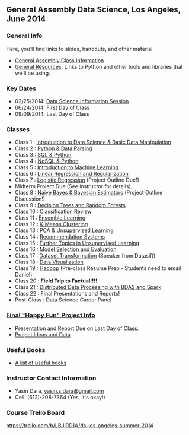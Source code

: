 General Assembly Data Science, Los Angeles, June 2014
------------------------------------------------------

### General Info
Here, you'll find links to slides, handouts, and other material.
- [General Assembly Class Information](https://generalassemb.ly/education/data-science/los-angeles)
- [General Resources](https://github.com/ga-students/DS-LA-03/wiki/Lesson-00-General-Resources): Links to Python and other tools and libraries that we'll be using.

### Key Dates
- 02/25/2014: [Data Science Information Session](https://generalassemb.ly/education/data-science/los-angeles)
- 06/24/2014: First Day of Class
- 09/09/2014: Last Day of Class

### Classes
- Class 1 : [Introduction to Data Science & Basic Data Manipulation](https://github.com/ga-students/DS-LA-03/wiki/Lesson-01-Introduction-to-Data-Science-&-Basic-Data-Manipulation)
- Class 2 : [Python & Data Parsing](https://github.com/ga-students/DS-LA-03/wiki/Lesson-02-Python-&-Data-Parsing)
- Class 3 : [SQL & Python](https://github.com/ga-students/DS-LA-03/wiki/Lesson-03-SQL-&-Python)
- Class 4 : [NoSQL & Python](https://github.com/ga-students/DS-LA-03/wiki/Lesson-04-NoSQL-&-Python)
- Class 5 : [Introduction to Machine Learning](https://github.com/ga-students/DS-LA-03/wiki/Lesson-05-Introduction-to-Machine-Learning)
- Class 6 : [Linear Regression and Regularization](https://github.com/ga-students/DS-LA-03/wiki/Lesson-06-Linear-Regression-and-Regularization)
- Class 7 : [Logistic Regression](https://github.com/ga-students/DS-LA-03/wiki/Lesson-07-Logistic-Regression) (Project Outline Due!)
- Midterm Project Due (See instructor for details).
- Class 8 : [Naive Bayes & Bayesian Estimators](https://github.com/ga-students/DS-LA-03/wiki/Lesson-08-Naive-Bayes) (Project Outline Discussion!)
- Class 9 : [Decision Trees and Random Forests](https://github.com/ga-students/DS-LA-03/wiki/Lesson-09-Decision-Trees)
- Class 10 : [Classification Review](https://github.com/ga-students/DS-LA-03/wiki/Lesson-10-Classification-Review)
- Class 11 : [Ensemble Learning](https://github.com/ga-students/DS-LA-03/wiki/Lesson-11-Ensemble-Learning)
- Class 12 : [K-Means Clustering](https://github.com/ga-students/DS-LA-03/wiki/Lesson-12-K-Means-Clustering)
- Class 13 : [PCA & Unsupervised Learning](https://github.com/ga-students/DS-LA-03/wiki/Lesson-13-PCA-and-Unsupervised)
- Class 14 : [Recommendation Systems](https://github.com/ga-students/DS-LA-03/wiki/Lesson-14-Recommendation-Systems)
- Class 15 : [Further Topics in Unsupervised Learning](https://github.com/ga-students/DS-LA-03/wiki/Lesson-15-Further-Topics-in-Unsupervised-Learning)
- Class 16 : [Model Selection and Evaluation](https://github.com/ga-students/DS-LA-03/wiki/Lesson-16-Model-Selection-and-Evaluation)
- Class 17 : [Dataset Transformation](https://github.com/ga-students/DS-LA-03/wiki/Lesson-17-Dataset-Transformations) (Speaker from Datasift)
- Class 18 : [Data Visualization](https://github.com/ga-students/DS-LA-03/wiki/Lesson-18-Data-Visualization)
- Class 19 : [Hadoop](https://github.com/ga-students/DS-LA-03/wiki/Lesson-19-Map-Reduce-and-Hadoop) (Pre-class Resume Prep - Students need to email Daniel)
- Class 20 : **Field Trip to Factual!!!!**
- Class 21 : [Distributed Data Processing with BDAS and Spark](https://github.com/ga-students/DS-LA-03/wiki/Lesson-20-Distributed-Processing-with-Spark)
- Class 22 : Final Presentations and Reports!
- Post-Class : Data Science Career Panel

### [Final "Happy Fun" Project Info](https://github.com/ga-students/DS-LA-03/wiki/Final-Project-Requirements)
- Presentation and Report Due on Last Day of Class.
- [Project Ideas and Data](https://github.com/ga-students/DS-LA-03/wiki/Project-Ideas-and-Data)

### Useful Books
- [A list of useful books](https://github.com/ga-students/DS-LA-03/wiki/Books)

### Instructor Contact Information
- Yasin Dara, yasin.s.dara@gmail.com
- Cell: (612)-208-7364 (Yes, it's okay!)

### Course Trello Board

https://trello.com/b/LBJi9D1A/ds-los-angeles-summer-2014

